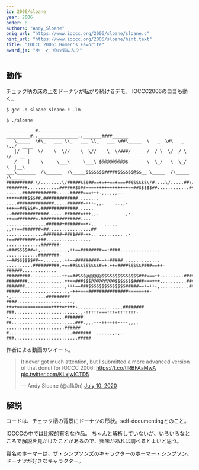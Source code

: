 ```yaml
---
id: 2006/sloane
year: 2006
order: 8
authors: "Andy_Sloane"
orig_url: "https://www.ioccc.org/2006/sloane/sloane.c"
hint_url: "https://www.ioccc.org/2006/sloane/hint.text"
title: "IOCCC 2006: Homer's Favorite"
award_ja: "ホーマーのお気に入り"
---
```


## 動作

チェック柄の床の上をドーナツが転がり続けるデモ。
IOCCC2006のロゴも動く。

```
$ gcc -o sloane sloane.c -lm

$ ./sloane
```

```
___________#._________ _________ _________#.._______________.._______####______
   \_____  \#\_   ___ \\_   ___ \\_   ___ \##\_____  \   _  \#\   _  \../  ____
   |/   |   \/    \  \//    \  \//    \  \/###/  ____/  /_\  \/  /_\  \/   __
   /    |    \     \___\     \___\ $@@@@@@@@@$       \  \_/   \  \_/   \  |__\
___\_______  /\______  /\_____$$$$$$$#####$$$$$$@$$__ \_____  /\_____  /\_____
##########.\/........\/#####$$$##==+=++==+===##$$$$$$\/#....\/.....##\/#######\
########............######$$##====++++++++++++==##$$$$$##............##########
......#############.....#####===+++-,,,,,,--++++=###$$$##.#############........
....##############.....######=+++-,,.    ..,,-+++==##$$$#=.##############......
..##############......######=+++,,.         .,-++==#######=.###############....
...............######+######==+-,.   .....   ,,++==#######=##................##
..............#######=###$###=++,. ......... ,-+==########=+##.................
.............#######-=###$$$$##=+,..........,++==########==+####...............
............########-==##$$$$$$##=-........++==#########==++#####..............
..........##########,+==##$$$$$$$$$#=+.++=####$$$$$####==++-######.............
#########............++==##$$$@@@@@@$$$$$$$$$$$$$$###===++-........############
########.............,++==###$$$@@@@@@@@@$$$$$$$####===+++,.........###########
#######...............,+++==###$$$$$$$$$$$$$$#####==+=++-,...........##########
#####..................,-+++===###############======++--,.............#########
####.....................,-++=+=============++++=++++-,................########
###........................,,-+++++===+++=+++++++--,....................#######
##........................###.,,,---++++++----,,,. ......................######
#........................####### .....,,,.,..  ###........................#####
```

作者による動画のツイート。

<blockquote class="twitter-tweet"><p lang="en" dir="ltr">It never got much attention, but I submitted a more advanced version of that donut for IOCCC 2006: <a href="https://t.co/tIRBFAaMwA">https://t.co/tIRBFAaMwA</a> <a href="https://t.co/KLxjwlCTD5">pic.twitter.com/KLxjwlCTD5</a></p>&mdash; Andy Sloane (@a1k0n) <a href="https://twitter.com/a1k0n/status/1281387692006051841?ref_src=twsrc%5Etfw">July 10, 2020</a></blockquote> <script async src="https://platform.twitter.com/widgets.js" charset="utf-8"></script>

## 解説

コードは、チェック柄の背景にドーナツの形状。self-documentingとのこと。

IOCCCの中では比較的有名な作品。
ちゃんと解析していないが、いろいろなところで解説を見かけたことがあるので、興味があれば調べるとよいと思う。

賞名のホーマーは、[ザ・シンプソンズ](https://ja.wikipedia.org/wiki/%E3%82%B6%E3%83%BB%E3%82%B7%E3%83%B3%E3%83%97%E3%82%BD%E3%83%B3%E3%82%BA)のキャラクターの[ホーマー・シンプソン](https://en.wikipedia.org/wiki/Homer_Simpson)。ドーナツが好きなキャラクター。

